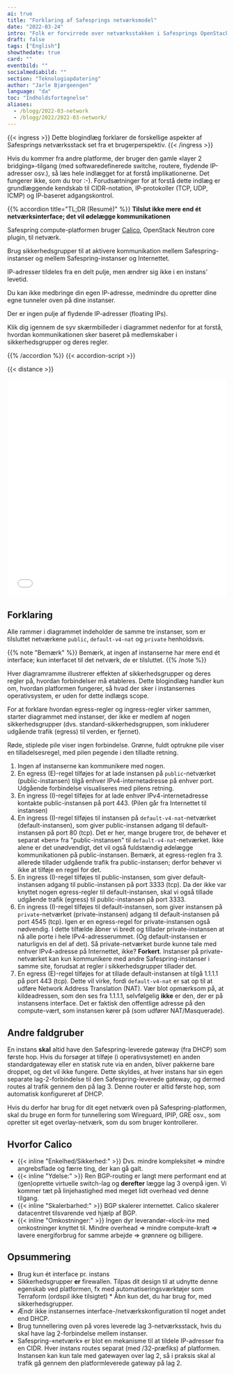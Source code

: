 ```yaml
---
ai: true
title: "Forklaring af Safesprings netværksmodel"
date: "2022-03-24"
intro: "Folk er forvirrede over netværksstakken i Safesprings OpenStack-beregningsplatform. Lad os se nærmere på den og forklare."
draft: false
tags: ["English"]
showthedate: true
card: ""
eventbild: ""
socialmediabild: ""
section: "Teknologiopdatering"
author: "Jarle Bjørgeengen"
language: "da"
toc: "Indholdsfortegnelse"
aliases:
  - /blogg/2022-03-network
  - /blogg/2022/2022-03-network/
---
```


{{< ingress >}}
Dette blogindlæg forklarer de forskellige aspekter af Safesprings netværksstack set fra et brugerperspektiv.
{{< /ingress >}}

Hvis du kommer fra andre platforme, der bruger den gamle «layer 2 bridging»-tilgang (med softwaredefinerede switche, routere, flydende IP-adresser osv.), så læs hele indlægget for at forstå implikationerne. Det fungerer ikke, som du tror :-). Forudsætninger for at forstå dette indlæg er grundlæggende kendskab til CIDR-notation, IP-protokoller (TCP, UDP, ICMP) og IP-baseret adgangskontrol.

{{% accordion title="TL;DR (Resumé)" %}}
**Tilslut ikke mere end ét netværksinterface; det vil ødelægge kommunikationen**

Safespring compute-platformen bruger [Calico][calico], OpenStack Neutron core plugin, til netværk.

Brug sikkerhedsgrupper til at aktivere kommunikation mellem Safespring-instanser og mellem Safespring-instanser og Internettet.

IP-adresser tildeles fra en delt pulje, men ændrer sig ikke i en instans’ levetid.

Du kan ikke medbringe din egen IP-adresse, medmindre du opretter dine egne tunneler oven på dine instanser.

Der er ingen pulje af flydende IP-adresser (floating IPs).

Klik dig igennem de syv skærmbilleder i diagrammet nedenfor for at forstå, hvordan kommunikationen sker baseret på medlemskaber i sikkerhedsgrupper og deres regler.

{{% /accordion %}}
{{< accordion-script >}}

{{< distance >}}

[calico]: https://www.tigera.io/project-calico/

<iframe src="/img/safespring-network.sozi.html"  width="100%" height="500" style="border:0"></iframe>

## Forklaring

Alle rammer i diagrammet indeholder de samme tre instanser, som er tilsluttet netværkene `public`, `default-v4-nat` og `private` henholdsvis.

{{% note "Bemærk" %}}
Bemærk, at ingen af instanserne har mere end ét interface; kun interfacet til det netværk, de er tilsluttet.
{{% /note %}}

Hver diagramramme illustrerer effekten af sikkerhedsgrupper og deres regler på, hvordan forbindelser må etableres. Dette blogindlæg handler kun om, hvordan platformen fungerer, så hvad der sker i instansernes operativsystem, er uden for dette indlægs scope.

For at forklare hvordan egress-regler og ingress-regler virker sammen, starter diagrammet med instanser, der ikke er medlem af nogen sikkerhedsgrupper (dvs. standard-sikkerhedsgruppen, som inkluderer udgående trafik (egress) til verden, er fjernet).

Røde, stiplede pile viser ingen forbindelse. Grønne, fuldt optrukne pile viser en tilladelsesregel, med pilen pegende i den tilladte retning.

1. Ingen af instanserne kan kommunikere med nogen.
2. En egress (E)-regel tilføjes for at lade instansen på `public`-netværket
   (public-instansen) tilgå enhver IPv4-internetadresse på enhver port. Udgående forbindelse visualiseres med pilens retning.
3. En ingress (I)-regel tilføjes for at lade enhver IPv4-internetadresse kontakte
   public-instansen på port 443. (Pilen går fra Internettet til instansen)
4. En ingress (I)-regel tilføjes til instansen på `default-v4-nat`-netværket
   (default-instansen), som giver public-instansen adgang til default-instansen på port 80 (tcp). Det er her, mange brugere tror, de behøver et separat «ben» fra "public-instansen" til `default-v4-nat`-netværket. Ikke alene er det unødvendigt, det vil også fuldstændig ødelægge kommunikationen på public-instansen. Bemærk, at egress-reglen fra 3. allerede tillader udgående
   trafik fra public-instansen; derfor behøver vi ikke at tilføje en regel for det.
5. En ingress (I)-regel tilføjes til public-instansen, som giver
   default-instansen adgang til public-instansen på port 3333 (tcp). Da der ikke var knyttet nogen egress-regler til default-instansen, skal vi også
   tillade udgående trafik (egress) til public-instansen på port 3333.
6. En ingress (I)-regel tilføjes til default-instansen, som giver instansen på
   `private`-netværket (private-instansen) adgang til default-instansen
   på port 4545 (tcp). Igen er en egress-regel for private-instansen også nødvendig.
   I dette tilfælde åbner vi bredt og tillader private-instansen at nå alle
   porte i hele IPv4-adresserummet. (Og default-instansen er naturligvis
   en del af det). Så private-netværket burde kunne tale med enhver IPv4-adresse på Internettet, ikke? **Forkert**. Instanser på private-netværket kan kun kommunikere
   med andre Safespring-instanser i samme site, forudsat at regler i sikkerhedsgrupper tillader det.
7. En egress (E)-regel tilføjes for at tillade default-instansen at tilgå 1.1.1.1 på
   port 443 (tcp). Dette vil virke, fordi `default-v4-nat` er sat op til at udføre Network Address
   Translation (NAT). Vær blot opmærksom på, at kildeadressen, som den ses fra 1.1.1.1, selvfølgelig **ikke** er den, der er på instansens interface. Det er faktisk den offentlige adresse på den compute-vært, som instansen kører på
   (som udfører NAT/Masquerade).

## Andre faldgruber

En instans **skal** altid have den Safespring-leverede gateway (fra DHCP) som første hop. Hvis du forsøger at tilføje (i operativsystemet) en anden standardgateway eller en statisk rute via en anden, bliver pakkerne bare droppet, og det vil ikke fungere.
Dette skyldes, at hver instans har sin egen separate lag-2-forbindelse til den Safespring-leverede gateway, og dermed routes al trafik gennem den på lag 3. Denne router er altid første hop, som automatisk konfigureret af DHCP.

Hvis du derfor har brug for dit eget netværk oven på Safespring-platformen, skal du bruge en form for tunnellering som Wireguard, IPIP, GRE osv., som opretter sit eget overlay-netværk, som du som bruger kontrollerer.

## Hvorfor Calico

- {{< inline "Enkelhed/Sikkerhed:" >}} Dvs. mindre kompleksitet => mindre angrebsflade og færre
  ting, der kan gå galt.
- {{< inline "Ydelse:" >}} Ren BGP-routing er langt mere performant end at (gen)oprette
  virtuelle switch-lag og **derefter** lægge lag 3 ovenpå igen. Vi
  kommer tæt på linjehastighed med meget lidt overhead ved denne tilgang.
- {{< inline "Skalerbarhed:" >}} BGP skalerer internettet. Calico skalerer datacentret tilsvarende
  ved hjælp af BGP.
- {{< inline "Omkostninger:" >}} Ingen dyr leverandør-«lock-in» med omkostninger knyttet til. Mindre overhead =>
  mindre compute-kraft => lavere energiforbrug for samme arbejde => grønnere og
  billigere.

## Opsummering

- Brug kun ét interface pr. instans
- Sikkerhedsgrupper **er** firewallen. Tilpas dit design til at udnytte denne
  egenskab ved platformen, fx med automatiseringsværktøjer som Terraform (ordspil ikke tilsigtet) \* Åbn kun det, du har brug for, med sikkerhedsgrupper.
- Ændr ikke instansernes interface-/netværkskonfiguration til noget andet end
  DHCP.
- Brug tunnellering oven på vores leverede lag 3-netværksstack, hvis du skal
  have lag 2-forbindelse mellem instanser.
- Safespring-«netværk» er blot en mekanisme til at tildele IP-adresser fra en
  CIDR. Hver instans routes separat (med /32-præfiks) af platformen. Instansen
  kan kun tale med gatewayen over lag 2, så i praksis skal al
  trafik gå gennem den platformleverede gateway på lag 2.
